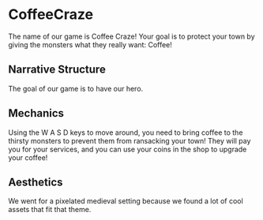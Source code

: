 # CoffeeCraze
The name of our game is Coffee Craze! Your goal is to protect your town by giving the monsters what they really want: Coffee!
## Narrative Structure
The goal of our game is to have our hero.
## Mechanics
Using the W A S D keys to move around, you need to bring coffee to the thirsty monsters to prevent them from ransacking your town! They will pay you for your services, and you can use your coins in the shop to upgrade your coffee!
## Aesthetics
We went for a pixelated medieval setting because we found a lot of cool assets that fit that theme.
## 
